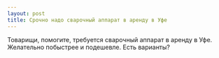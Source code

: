 ```yaml
---
layout: post 
title: Срочно надо сварочный аппарат в аренду в Уфе 
--- 
```

Товарищи, помогите, требуется сварочный аппарат в аренду в Уфе. Желательно побыстрее и подешевле. Есть варианты?